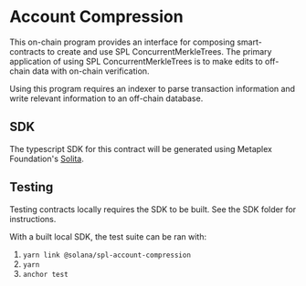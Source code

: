 # Account Compression

This on-chain program provides an interface for composing smart-contracts to create and use
SPL ConcurrentMerkleTrees. The primary application of using SPL ConcurrentMerkleTrees is
to make edits to off-chain data with on-chain verification. 

Using this program requires an indexer to parse transaction information and write relevant information to an off-chain database.


## SDK 

The typescript SDK for this contract will be generated using Metaplex Foundation's [Solita](https://github.com/metaplex-foundation/solita/). 

## Testing

Testing contracts locally requires the SDK to be built. 
See the SDK folder for instructions.

With a built local SDK, the test suite can be ran with:

1. `yarn link @solana/spl-account-compression`
2. `yarn`
3. `anchor test`
